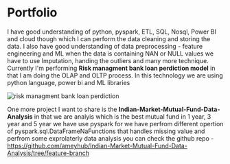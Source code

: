 # Portfolio
I have good understanding of python, pyspark, ETL, SQL, Nosql, Power BI and cloud though which I can perform the data cleaning and storing the data. I also have good understanding of data preprocessing - feature engineering and ML when the data is containing NAN or NULL values we have to use Imputation, handing the outliers and many more technique. 
Currently I'm performing **Risk managment bank loan perdiction model** in that I am doing the OLAP and OLTP process. In this technology we are using python language, power bi and ML libraries

![risk managment bank loan perdiction](https://github.com/ameyhub/Portfolio/assets/69135960/5f0959c5-875f-4731-bb63-bbc538c7ddc5)

One more project I want to share is the **Indian-Market-Mutual-Fund-Data-Analysis** in that we are analyis which is the best mutual fund in 1 year, 3 year and 5 year we have use pyspark for we have perfrom different opertion of pyspark.sql.DataFrameNaFunctions that handles missing value and perfrom some exprolaterly data analysis you can check the github repo - https://github.com/ameyhub/Indian-Market-Mutual-Fund-Data-Analysis/tree/feature-branch
